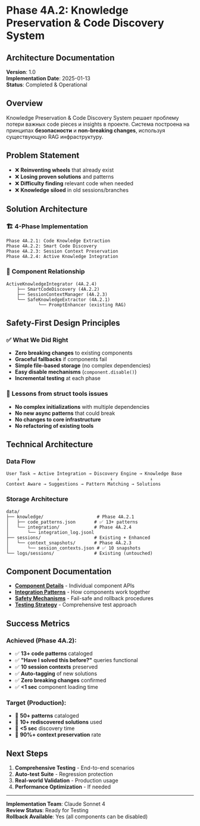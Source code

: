 # Phase 4A.2: Knowledge Preservation & Code Discovery System

## Architecture Documentation

**Version**: 1.0  
**Implementation Date**: 2025-01-13  
**Status**: Completed & Operational

## Overview

Knowledge Preservation & Code Discovery System решает проблему потери важных code pieces и insights в проекте. Система построена на принципах **безопасности** и **non-breaking changes**, используя существующую RAG инфраструктуру.

## Problem Statement

- ❌ **Reinventing wheels** that already exist
- ❌ **Losing proven solutions** and patterns  
- ❌ **Difficulty finding** relevant code when needed
- ❌ **Knowledge siloed** in old sessions/branches

## Solution Architecture

### 🏗️ **4-Phase Implementation**

```
Phase 4A.2.1: Code Knowledge Extraction
Phase 4A.2.2: Smart Code Discovery  
Phase 4A.2.3: Session Context Preservation
Phase 4A.2.4: Active Knowledge Integration
```

### 🔗 **Component Relationship**

```
ActiveKnowledgeIntegrator (4A.2.4)
    ├── SmartCodeDiscovery (4A.2.2)
    ├── SessionContextManager (4A.2.3)  
    └── SafeKnowledgeExtractor (4A.2.1)
            └── PromptEnhancer (existing RAG)
```

## Safety-First Design Principles

### ✅ **What We Did Right**
- **Zero breaking changes** to existing components
- **Graceful fallbacks** if components fail
- **Simple file-based storage** (no complex dependencies)
- **Easy disable mechanisms** (`component.disable()`)
- **Incremental testing** at each phase

### 🚨 **Lessons from struct tools issues**
- **No complex initializations** with multiple dependencies
- **No new async patterns** that could break
- **No changes to core infrastructure**
- **No refactoring of existing tools**

## Technical Architecture

### **Data Flow**
```
User Task → Active Integration → Discovery Engine → Knowledge Base
    ↓              ↓                   ↓              ↓
Context Aware → Suggestions → Pattern Matching → Solutions
```

### **Storage Architecture**
```
data/
├── knowledge/                    # Phase 4A.2.1
│   ├── code_patterns.json       # ✅ 13+ patterns
│   └── integration/             # Phase 4A.2.4
│       └── integration_log.jsonl
├── sessions/                    # Existing + Enhanced
│   └── context_snapshots/       # Phase 4A.2.3
│       └── session_contexts.json # ✅ 10 snapshots
└── logs/sessions/               # Existing (untouched)
```

## Component Documentation

- **[Component Details](components.md)** - Individual component APIs
- **[Integration Patterns](integration.md)** - How components work together  
- **[Safety Mechanisms](safety.md)** - Fail-safe and rollback procedures
- **[Testing Strategy](testing.md)** - Comprehensive test approach

## Success Metrics

### **Achieved (Phase 4A.2):**
- ✅ **13+ code patterns** cataloged
- ✅ **"Have I solved this before?"** queries functional
- ✅ **10 session contexts** preserved
- ✅ **Auto-tagging** of new solutions
- ✅ **Zero breaking changes** confirmed
- ✅ **<1 sec** component loading time

### **Target (Production):**
- 🎯 **50+ patterns** cataloged  
- 🎯 **10+ rediscovered solutions** used
- 🎯 **<5 sec** discovery time
- 🎯 **90%+ context preservation** rate

## Next Steps

1. **Comprehensive Testing** - End-to-end scenarios
2. **Auto-test Suite** - Regression protection
3. **Real-world Validation** - Production usage
4. **Performance Optimization** - If needed

---

**Implementation Team**: Claude Sonnet 4  
**Review Status**: Ready for Testing  
**Rollback Available**: Yes (all components can be disabled) 